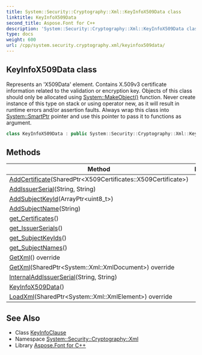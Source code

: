```yaml
---
title: System::Security::Cryptography::Xml::KeyInfoX509Data class
linktitle: KeyInfoX509Data
second_title: Aspose.Font for C++
description: 'System::Security::Cryptography::Xml::KeyInfoX509Data class. Represents an ''X509Data'' element. Contains X.509v3 certificate information related to the validation or encryption key. Objects of this class should only be allocated using System::MakeObject() function. Never create instance of this type on stack or using operator new, as it will result in runtime errors and/or assertion faults. Always wrap this class into System::SmartPtr pointer and use this pointer to pass it to functions as argument in C++.'
type: docs
weight: 600
url: /cpp/system.security.cryptography.xml/keyinfox509data/
---
```

## KeyInfoX509Data class


Represents an 'X509Data' element. Contains X.509v3 certificate information related to the validation or encryption key. Objects of this class should only be allocated using [System::MakeObject()](../../system/makeobject/) function. Never create instance of this type on stack or using operator new, as it will result in runtime errors and/or assertion faults. Always wrap this class into [System::SmartPtr](../../system/smartptr/) pointer and use this pointer to pass it to functions as argument.

```cpp
class KeyInfoX509Data : public System::Security::Cryptography::Xml::KeyInfoClause
```

## Methods

| Method | Description |
| --- | --- |
| [AddCertificate](./addcertificate/)(SharedPtr\<X509Certificates::X509Certificate\>) |  |
| [AddIssuerSerial](./addissuerserial/)(String, String) |  |
| [AddSubjectKeyId](./addsubjectkeyid/)(ArrayPtr\<uint8_t\>) |  |
| [AddSubjectName](./addsubjectname/)(String) |  |
| [get_Certificates](./get_certificates/)() |  |
| [get_IssuerSerials](./get_issuerserials/)() |  |
| [get_SubjectKeyIds](./get_subjectkeyids/)() |  |
| [get_SubjectNames](./get_subjectnames/)() |  |
| [GetXml](./getxml/)() override |  |
| [GetXml](./getxml/)(SharedPtr\<System::Xml::XmlDocument\>) override |  |
| [InternalAddIssuerSerial](./internaladdissuerserial/)(String, String) |  |
| [KeyInfoX509Data](./keyinfox509data/)() |  |
| [LoadXml](./loadxml/)(SharedPtr\<System::Xml::XmlElement\>) override |  |
## See Also

* Class [KeyInfoClause](../keyinfoclause/)
* Namespace [System::Security::Cryptography::Xml](../)
* Library [Aspose.Font for C++](../../)
